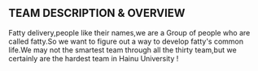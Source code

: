 ## TEAM DESCRIPTION & OVERVIEW
Fatty delivery,people like their names,we are a Group of people who are called fatty.So we want to figure out a way to develop fatty's common life.We may not the smartest team through all the thirty team,but we certainly are the hardest team in Hainu University !
